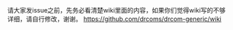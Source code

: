 请大家发issue之前，先务必看清楚wiki里面的内容，如果你们觉得wiki写的不够详细，请自行修改，谢谢。
https://github.com/drcoms/drcom-generic/wiki
